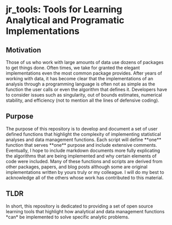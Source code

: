 # jr_tools: Tools for Learning Analytical and Programatic Implementations

<style>
 
  .format_text {
  font-size: 16pt
  }
  
</style>

## Motivation
<div class = format_test>
Those of us who work with large amounts of data use dozens of packages to get things done. Often times, we take for granted the elegant implementations even the most common package provides. After years of working with data, it has become clear that the implementations of an analysis through a programming language is often not as simple as the function the user calls or even the algorithm that defines it. Developers have to consider issues such as singularity, out of bounds estimates, numerical stability, and efficiency (not to mention all the lines of defensive coding).
</div>

## Purpose
<div class = format_test>
The purpose of this repository is to develop and document a set of user defined functions that highlight the complexity of implementing statistical analyses and data management functions. Each script will define **one** function that serves **one** purpose and include extensive comments. Eventually, I hope to include markdown documents more fully explicating the algorithms that are being implemented and why certain elements of code were included. Many of these functions and scripts are derived from other packages, papers, and blog posts although some are original implementations written by yours truly or my colleague. I will do my best to acknowledge all of the others whose work has contributed to this material.
</div>

## TLDR

<div class = format_test>
In short, this repository is dedicated to providing a set of open source learning tools that highlight how analytical and data management functions *can* be implemented to solve specific analytic problems.
</div>